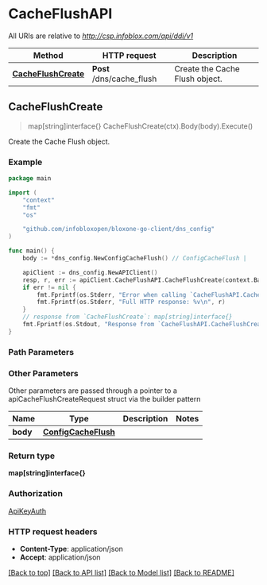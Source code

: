 # CacheFlushAPI

All URIs are relative to *http://csp.infoblox.com/api/ddi/v1*

Method | HTTP request | Description
------------- | ------------- | -------------
[**CacheFlushCreate**](CacheFlushAPI.md#CacheFlushCreate) | **Post** /dns/cache_flush | Create the Cache Flush object.



## CacheFlushCreate

> map[string]interface{} CacheFlushCreate(ctx).Body(body).Execute()

Create the Cache Flush object.



### Example

```go
package main

import (
	"context"
	"fmt"
	"os"

	"github.com/infobloxopen/bloxone-go-client/dns_config"
)

func main() {
	body := *dns_config.NewConfigCacheFlush() // ConfigCacheFlush | 

	apiClient := dns_config.NewAPIClient()
	resp, r, err := apiClient.CacheFlushAPI.CacheFlushCreate(context.Background()).Body(body).Execute()
	if err != nil {
		fmt.Fprintf(os.Stderr, "Error when calling `CacheFlushAPI.CacheFlushCreate``: %v\n", err)
		fmt.Fprintf(os.Stderr, "Full HTTP response: %v\n", r)
	}
	// response from `CacheFlushCreate`: map[string]interface{}
	fmt.Fprintf(os.Stdout, "Response from `CacheFlushAPI.CacheFlushCreate`: %v\n", resp)
}
```

### Path Parameters



### Other Parameters

Other parameters are passed through a pointer to a apiCacheFlushCreateRequest struct via the builder pattern


Name | Type | Description  | Notes
------------- | ------------- | ------------- | -------------
 **body** | [**ConfigCacheFlush**](ConfigCacheFlush.md) |  | 

### Return type

**map[string]interface{}**

### Authorization

[ApiKeyAuth](../README.md#ApiKeyAuth)

### HTTP request headers

- **Content-Type**: application/json
- **Accept**: application/json

[[Back to top]](#) [[Back to API list]](../README.md#documentation-for-api-endpoints)
[[Back to Model list]](../README.md#documentation-for-models)
[[Back to README]](../README.md)

